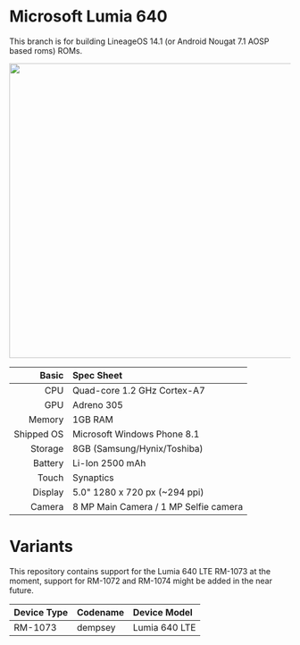 Microsoft Lumia 640
=============
This branch is for building LineageOS 14.1 (or Android Nougat 7.1 AOSP based roms) ROMs.

<img src="https://www.gsmarena.com/microsoft_lumia_640_lte-pictures-7055.php" width="600" height="527" />

Basic   | Spec Sheet
-------:|:-------------------------
CPU     | Quad-core 1.2 GHz Cortex-A7
GPU     | Adreno 305
Memory  | 1GB RAM
Shipped OS | Microsoft Windows Phone 8.1
Storage | 8GB (Samsung/Hynix/Toshiba)
Battery | Li-Ion 2500 mAh
Touch   | Synaptics
Display | 5.0" 1280 x 720 px (~294 ppi)
Camera  | 8 MP Main Camera / 1 MP Selfie camera

Variants
=============
This repository contains support for the Lumia 640 LTE RM-1073 at the moment, support for RM-1072 and RM-1074 might be added in the near future.

Device Type  | Codename  | Device Model
:------------|:----------|:-------------
RM-1073      |  dempsey  | Lumia 640 LTE
